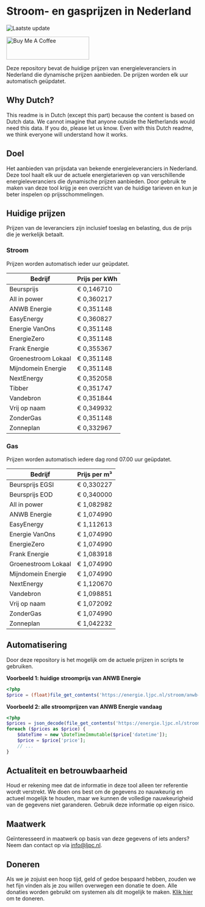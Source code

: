 # Stroom- en gasprijzen in Nederland

![Laatste update](https://img.shields.io/badge/laatste%20update-2023--06--20%2008%3A00%20CET-brightgreen)

<a href="https://www.buymeacoffee.com/Lars-" target="_blank"><img src="https://cdn.buymeacoffee.com/buttons/v2/default-orange.png" alt="Buy Me A Coffee" height="60" style="height: 60px !important;width: 217px !important;" ></a>

Deze repository bevat de huidige prijzen van energieleveranciers in Nederland die dynamische prijzen aanbieden. De prijzen worden elk uur automatisch geüpdatet.

## Why Dutch?

This readme is in Dutch (except this part) because the content is based on Dutch data. We cannot imagine that anyone outside the Netherlands would need this data. If you do, please let us know. Even with this Dutch readme, we think
everyone will understand how it works.

## Doel

Het aanbieden van prijsdata van bekende energieleveranciers in Nederland. Deze tool haalt elk uur de actuele energietarieven op van verschillende energieleveranciers die dynamische prijzen aanbieden. Door gebruik te maken van deze tool
krijg je een overzicht van de huidige tarieven en kun je beter inspelen op prijsschommelingen.

## Huidige prijzen

Prijzen van de leveranciers zijn inclusief toeslag en belasting, dus de prijs die je werkelijk betaalt.

### Stroom

Prijzen worden automatisch ieder uur geüpdatet.

 Bedrijf | Prijs per kWh 
---------|---------------
Beursprijs | € 0,146710
All in power | € 0,360217
ANWB Energie | € 0,351148
EasyEnergy | € 0,360827
Energie VanOns | € 0,351148
EnergieZero | € 0,351148
Frank Energie | € 0,355367
Groenestroom Lokaal | € 0,351148
Mijndomein Energie | € 0,351148
NextEnergy | € 0,352058
Tibber | € 0,351747
Vandebron | € 0,351844
Vrij op naam | € 0,349932
ZonderGas | € 0,351148
Zonneplan | € 0,332967


### Gas

Prijzen worden automatisch iedere dag rond 07.00 uur geüpdatet.

 Bedrijf | Prijs per m³ 
---------|--------------
Beursprijs EGSI | € 0,330227
Beursprijs EOD | € 0,340000
All in power | € 1,082982
ANWB Energie | € 1,074990
EasyEnergy | € 1,112613
Energie VanOns | € 1,074990
EnergieZero | € 1,074990
Frank Energie | € 1,083918
Groenestroom Lokaal | € 1,074990
Mijndomein Energie | € 1,074990
NextEnergy | € 1,120670
Vandebron | € 1,098851
Vrij op naam | € 1,072092
ZonderGas | € 1,074990
Zonneplan | € 1,042232


## Automatisering

Door deze repository is het mogelijk om de actuele prijzen in scripts te gebruiken.

**Voorbeeld 1: huidige stroomprijs van ANWB Energie**

```php
<?php
$price = (float)file_get_contents('https://energie.ljpc.nl/stroom/anwb-energie-nu.txt');

```

**Voorbeeld 2: alle stroomprijzen van ANWB Energie vandaag**

```php
<?php
$prices = json_decode(file_get_contents('https://energie.ljpc.nl/stroom/all-in-power-vandaag.json'),true);
foreach ($prices as $price) {
    $dateTime = new \DateTimeImmutable($price['datetime']);
    $price = $price['price'];
    // ...
}
```

## Actualiteit en betrouwbaarheid

Houd er rekening mee dat de informatie in deze tool alleen ter referentie wordt verstrekt. We doen ons best om de gegevens zo nauwkeurig en actueel mogelijk te houden, maar we kunnen de volledige nauwkeurigheid van de gegevens niet
garanderen. Gebruik deze informatie op eigen risico.

## Maatwerk

Geïnteresseerd in maatwerk op basis van deze gegevens of iets anders? Neem dan contact op
via [info@ljpc.nl](mailto:info@ljpc.nl?subject=Energie%20prijzen).

## Doneren

Als we je zojuist een hoop tijd, geld of gedoe bespaard hebben, zouden we het fijn vinden als je zou willen overwegen een
donatie te doen. Alle donaties worden gebruikt om systemen als dit mogelijk te
maken. [Klik hier](https://www.buymeacoffee.com/Lars-) om te doneren.
